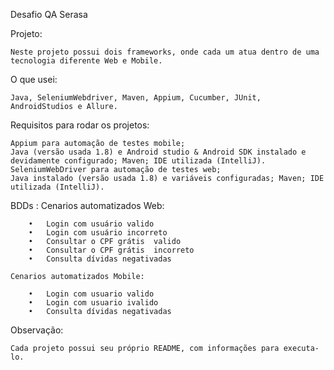 Desafio QA Serasa

Projeto:

	Neste projeto possui dois frameworks, onde cada um atua dentro de uma tecnologia diferente Web e Mobile.

O que usei:

	Java, SeleniumWebdriver, Maven, Appium, Cucumber, JUnit, AndroidStudios e Allure.

Requisitos para rodar os projetos:

	Appium para automação de testes mobile;
	Java (versão usada 1.8) e Android studio & Android SDK instalado e devidamente configurado; Maven; IDE utilizada (IntelliJ).
	SeleniumWebDriver para automação de testes web;
	Java instalado (versão usada 1.8) e variáveis configuradas; Maven; IDE utilizada (IntelliJ).

BDDs :
	Cenarios automatizados Web:

		•	Login com usuário valido 
		•	Login com usuário incorreto 
		•	Consultar o CPF grátis  valido 
		•	Consultar o CPF grátis  incorreto
		•	Consulta dívidas negativadas

	Cenarios automatizados Mobile:

		•	Login com usuario valido 
		•	Login com usuario ivalido 
		•	Consulta dívidas negativadas

Observação:

	Cada projeto possui seu próprio README, com informações para executa-lo.
